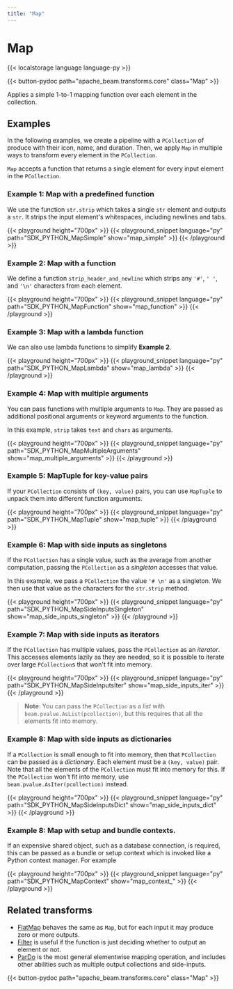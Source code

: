 ```yaml
---
title: "Map"
---
```

<!--
Licensed under the Apache License, Version 2.0 (the "License");
you may not use this file except in compliance with the License.
You may obtain a copy of the License at

http://www.apache.org/licenses/LICENSE-2.0

Unless required by applicable law or agreed to in writing, software
distributed under the License is distributed on an "AS IS" BASIS,
WITHOUT WARRANTIES OR CONDITIONS OF ANY KIND, either express or implied.
See the License for the specific language governing permissions and
limitations under the License.
-->

# Map

{{< localstorage language language-py >}}

{{< button-pydoc path="apache_beam.transforms.core" class="Map" >}}

Applies a simple 1-to-1 mapping function over each element in the collection.

## Examples

In the following examples, we create a pipeline with a `PCollection` of produce with their icon, name, and duration.
Then, we apply `Map` in multiple ways to transform every element in the `PCollection`.

`Map` accepts a function that returns a single element for every input element in the `PCollection`.

### Example 1: Map with a predefined function

We use the function `str.strip` which takes a single `str` element and outputs a `str`.
It strips the input element's whitespaces, including newlines and tabs.

{{< playground height="700px" >}}
{{< playground_snippet language="py" path="SDK_PYTHON_MapSimple" show="map_simple" >}}
{{< /playground >}}

### Example 2: Map with a function

We define a function `strip_header_and_newline` which strips any `'#'`, `' '`, and `'\n'` characters from each element.

{{< playground height="700px" >}}
{{< playground_snippet language="py" path="SDK_PYTHON_MapFunction" show="map_function" >}}
{{< /playground >}}

### Example 3: Map with a lambda function

We can also use lambda functions to simplify **Example 2**.

{{< playground height="700px" >}}
{{< playground_snippet language="py" path="SDK_PYTHON_MapLambda" show="map_lambda" >}}
{{< /playground >}}

### Example 4: Map with multiple arguments

You can pass functions with multiple arguments to `Map`.
They are passed as additional positional arguments or keyword arguments to the function.

In this example, `strip` takes `text` and `chars` as arguments.

{{< playground height="700px" >}}
{{< playground_snippet language="py" path="SDK_PYTHON_MapMultipleArguments" show="map_multiple_arguments" >}}
{{< /playground >}}

### Example 5: MapTuple for key-value pairs

If your `PCollection` consists of `(key, value)` pairs,
you can use `MapTuple` to unpack them into different function arguments.

{{< playground height="700px" >}}
{{< playground_snippet language="py" path="SDK_PYTHON_MapTuple" show="map_tuple" >}}
{{< /playground >}}

### Example 6: Map with side inputs as singletons

If the `PCollection` has a single value, such as the average from another computation,
passing the `PCollection` as a *singleton* accesses that value.

In this example, we pass a `PCollection` the value `'# \n'` as a singleton.
We then use that value as the characters for the `str.strip` method.

{{< playground height="700px" >}}
{{< playground_snippet language="py" path="SDK_PYTHON_MapSideInputsSingleton" show="map_side_inputs_singleton" >}}
{{< /playground >}}

### Example 7: Map with side inputs as iterators

If the `PCollection` has multiple values, pass the `PCollection` as an *iterator*.
This accesses elements lazily as they are needed,
so it is possible to iterate over large `PCollection`s that won't fit into memory.

{{< playground height="700px" >}}
{{< playground_snippet language="py" path="SDK_PYTHON_MapSideInputsIter" show="map_side_inputs_iter" >}}
{{< /playground >}}

> **Note**: You can pass the `PCollection` as a *list* with `beam.pvalue.AsList(pcollection)`,
> but this requires that all the elements fit into memory.

### Example 8: Map with side inputs as dictionaries

If a `PCollection` is small enough to fit into memory, then that `PCollection` can be passed as a *dictionary*.
Each element must be a `(key, value)` pair.
Note that all the elements of the `PCollection` must fit into memory for this.
If the `PCollection` won't fit into memory, use `beam.pvalue.AsIter(pcollection)` instead.

{{< playground height="700px" >}}
{{< playground_snippet language="py" path="SDK_PYTHON_MapSideInputsDict" show="map_side_inputs_dict" >}}
{{< /playground >}}

### Example 8: Map with setup and bundle contexts.

If an expensive shared object, such as a database connection, is required, this can be passed
as a bundle or setup context which is invoked like a Python context manager.
For example

{{< playground height="700px" >}}
{{< playground_snippet language="py" path="SDK_PYTHON_MapContext" show="map_context_" >}}
{{< /playground >}}

## Related transforms

* [FlatMap](/documentation/transforms/python/elementwise/flatmap) behaves the same as `Map`, but for
  each input it may produce zero or more outputs.
* [Filter](/documentation/transforms/python/elementwise/filter) is useful if the function is just
  deciding whether to output an element or not.
* [ParDo](/documentation/transforms/python/elementwise/pardo) is the most general elementwise mapping
  operation, and includes other abilities such as multiple output collections and side-inputs.

{{< button-pydoc path="apache_beam.transforms.core" class="Map" >}}
